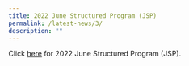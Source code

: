 ```yaml
---
title: 2022 June Structured Program (JSP)
permalink: /latest-news/3/
description: ""
---
```

Click [here](https://drive.google.com/file/d/1YX7JvVTJd9LhfCmCXYzVLuPlrFoiqArM/view?usp=sharing) for 2022 June Structured Program (JSP).
